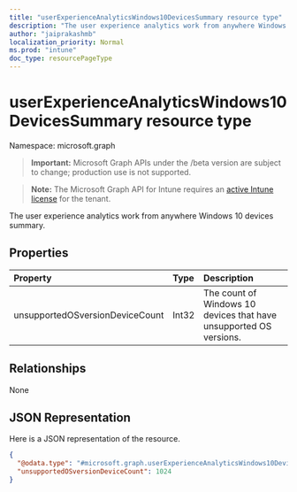 ```yaml
---
title: "userExperienceAnalyticsWindows10DevicesSummary resource type"
description: "The user experience analytics work from anywhere Windows 10 devices summary."
author: "jaiprakashmb"
localization_priority: Normal
ms.prod: "intune"
doc_type: resourcePageType
---
```


# userExperienceAnalyticsWindows10DevicesSummary resource type

Namespace: microsoft.graph

> **Important:** Microsoft Graph APIs under the /beta version are subject to change; production use is not supported.

> **Note:** The Microsoft Graph API for Intune requires an [active Intune license](https://go.microsoft.com/fwlink/?linkid=839381) for the tenant.

The user experience analytics work from anywhere Windows 10 devices summary.

## Properties
|Property|Type|Description|
|:---|:---|:---|
|unsupportedOSversionDeviceCount|Int32|The count of Windows 10 devices that have unsupported OS versions.|

## Relationships
None

## JSON Representation
Here is a JSON representation of the resource.
<!-- {
  "blockType": "resource",
  "@odata.type": "microsoft.graph.userExperienceAnalyticsWindows10DevicesSummary"
}
-->
``` json
{
  "@odata.type": "#microsoft.graph.userExperienceAnalyticsWindows10DevicesSummary",
  "unsupportedOSversionDeviceCount": 1024
}
```
